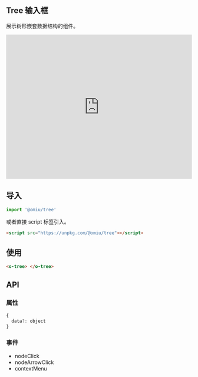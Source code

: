 ## Tree 输入框

展示树形嵌套数据结构的组件。

<iframe height="391" style="width: 100%;" scrolling="no" title="OMIU Tree" src="https://codepen.io/omijs/embed/yLYMGqa?height=391&theme-id=default&default-tab=html,result" frameborder="no" allowtransparency="true" allowfullscreen="true" loading="lazy">
  See the Pen <a href='https://codepen.io/omijs/pen/yLYMGqa'>OMIU Checkbox</a> by OMI
  (<a href='https://codepen.io/omijs'>@omijs</a>) on <a href='https://codepen.io'>CodePen</a>.
</iframe>

## 导入

```js
import '@omiu/tree'
```

或者直接 script 标签引入。


```html
<script src="https://unpkg.com/@omiu/tree"></script>
```

## 使用

```html
<o-tree> </o-tree>
```


## API

### 属性

```jsx
{
  data?: object
}
```


### 事件
* nodeClick
* nodeArrowClick
* contextMenu
